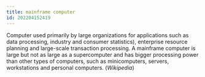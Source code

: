 ```yaml
---
title: mainframe computer
id: 202204152419
---
```


Computer used primarily by large organizations for applications such as data processing, industry and consumer statistics), enterprise resource planning and large-scale transaction processing. A mainframe computer is large but not as large as a supercomputer and has bigger processing power than other types of computers, such as minicomputers, servers, workstations and personal computers. (*Wikipedia*)
